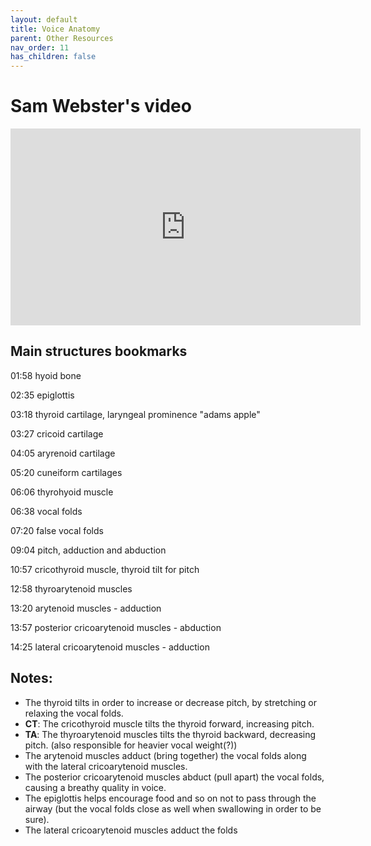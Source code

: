 ```yaml
---
layout: default
title: Voice Anatomy
parent: Other Resources
nav_order: 11
has_children: false
---
```


# Sam Webster's video
<p align="left">
  <iframe width="560" height="315" src="https://www.youtube.com/embed/mtqpyzS48zA" title="YouTube video player" frameborder="0" allow="accelerometer; autoplay; clipboard-write; encrypted-media; gyroscope; picture-in-picture" allowfullscreen></iframe>
</p>

## Main structures bookmarks
<div class="nogap">
01:58 hyoid bone

02:35 epiglottis

03:18 thyroid cartilage, laryngeal prominence "adams apple"

03:27 cricoid cartilage

04:05 aryrenoid cartilage

05:20 cuneiform cartilages

06:06 thyrohyoid muscle

06:38 vocal folds

07:20 false vocal folds

09:04 pitch, adduction and abduction

10:57 cricothyroid muscle, thyroid tilt for pitch

12:58 thyroarytenoid muscles

13:20 arytenoid muscles - adduction

13:57 posterior cricoarytenoid muscles - abduction

14:25 lateral cricoarytenoid muscles - adduction
</div>

## Notes:
- The thyroid tilts in order to increase or decrease pitch, by stretching or relaxing the vocal folds.
- **CT**: The cricothyroid muscle tilts the thyroid forward, increasing pitch.
- **TA**: The thyroarytenoid muscles tilts the thyroid backward, decreasing pitch. (also responsible for heavier vocal weight(?))
- The arytenoid muscles adduct (bring together) the vocal folds along with the lateral cricoarytenoid muscles.
- The posterior cricoarytenoid muscles abduct (pull apart) the vocal folds, causing a breathy quality in voice.
- The epiglottis helps encourage food and so on not to pass through the airway (but the vocal folds close as well when swallowing in order to be sure).
- The lateral cricoarytenoid muscles adduct the folds
